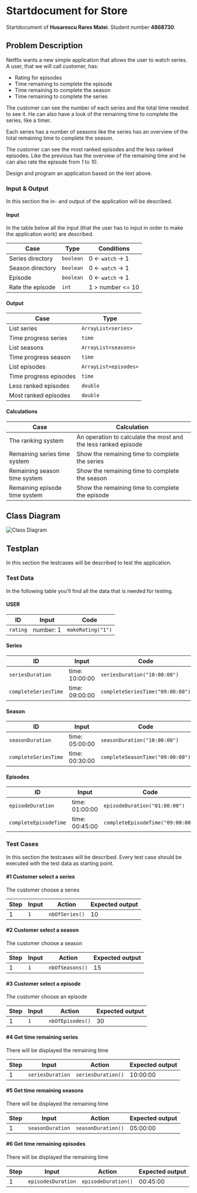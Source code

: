 # Startdocument for Store

Startdocument of **Husarescu Rares Matei**. Student number **4868730**.

## Problem Description

Netflix wants a new simple application that allows the user to watch series. A user, that we will call customer, has: 
* Rating for episodes
* Time remaining to complete the episode 
* Time remaining to complete the season 
* Time remaining to complete the series

The customer can see the number of each series and the total time needed to see it. He can also have a look of the remaining time to complete the series, like a timer.

Each series has a number of seasons like the series has an overview of the total remaining time to complete the season.
 
The customer can see the most ranked episodes and the less ranked episodes. Like the previous has the overview of the remaining time and he can also rate the episode from *1* to *10*.

Design and program an application based on the text above.

### Input & Output

In this section the in- and output of the application will be described.

#### Input

In the table below all the input (that the user has to input in order to make the application work) are described.

|Case|Type|Conditions|
|----|----|----------|
|Series directory|`boolean`|0 <- `watch` -> 1|
|Season directory|`boolean`|0 <- `watch` -> 1|
|Episode|`boolean`|0 <- `watch` -> 1|
|Rate the episode|`int` |1 > number <= 10|

#### Output

|Case|Type|
|----|----|
|List series|`ArrayList<series>`|
|Time progress series|`time`|
|List seasons|`ArrayList<seasons>`|
|Time progress season|`time`|
|List episodes|`ArrayList<episodes>`|
|Time progress episodes|`time`|
|Less ranked episodes|`double`|
|Most ranked episodes|`double`|


#### Calculations

| Case              | Calculation                        |
| ----------------- | ---------------------------------- |
| The ranking system| An operation to calculate the most and the less ranked episode |
| Remaining series time system| Show the remaining time to complete the series|
| Remaining season time system| Show the remaining time to complete the season|
| Remaining episode time system| Show the remaining time to complete the episode|

## Class Diagram

![Class Diagram](images/classdiagram.png )

## Testplan

In this section the testcases will be described to test the application.

### Test Data

In the following table you'll find all the data that is needed for testing.

#### USER

| ID            | Input                             | Code                              |
| ------------- | --------------------------------- | --------------------------------- |
| `rating` | number: 1   | `makeRating("1")` |


#### Series

| ID        | Input                                                        | Code                                               |
| --------- | ------------------------------------------------------------ | -------------------------------------------------- |
| `seriesDuration`     | time: 10:00:00 | `seriesDuration("10:00:00")`                  |
| `completeSeriesTime`     | time: 09:00:00 | `completeSeriesTime("09:00:00")`                  |



#### Season

| ID           | Input | Code          |
| ------------ | ----- | ------------- |
| `seasonDuration`     | time: 05:00:00 | `seasonDuration("10:00:00")`                  |
| `completeSeriesTime`     | time: 00:30:00 | `completeSeasonTime("09:00:00")`                  |

#### Episodes

| ID           | Input               | Code                 |
| ------------ | ------------------- | -------------------- |
| `episodeDuration`     | time: 01:00:00 | `episodeDuration("01:00:00")`                  |
| `completeEpisodeTime`     | time: 00:45:00 | `completeEpisodeTime("09:00:00")`                  |

### Test Cases

In this section the testcases will be described. Every test case should be executed with the test data as starting point.

#### #1 Customer select a series

The customer choose a series

|Step|Input|Action|Expected output|
|----|-----|------|---------------|
|1| `1` | `nbOfSeries()` |10|

#### #2 Customer select a season

The customer choose a season

|Step|Input|Action|Expected output|
|----|-----|------|---------------|
|1| `1` | `nbOfSeasons()` |15|


#### #3 Customer select a episode

The customer choose an episode

|Step|Input|Action|Expected output|
|----|-----|------|---------------|
|1| `1` | `nbOfEpisodes()` |30|


#### #4 Get time remaining series

There will be displayed the remaining time

| Step | Input        | Action       | Expected output |
| ---- | ------------ | ------------ | --------------- |
| 1    | `seriesDuration` | `seriesDuration()` | 10:00:00            |

#### #5 Get time remaining seasons

There will be displayed the remaining time

| Step | Input        | Action       | Expected output |
| ---- | ------------ | ------------ | --------------- |
| 1    | `seasonDuration` | `seasonDuration()` | 05:00:00            |

#### #6 Get time remaining episodes

There will be displayed the remaining time

| Step | Input        | Action       | Expected output |
| ---- | ------------ | ------------ | --------------- |
| 1    | `episodesDuration` | `episodeDuration()` | 00:45:00            |
